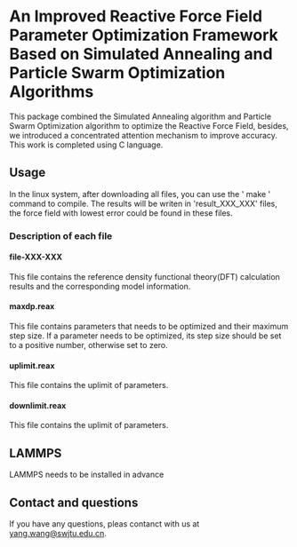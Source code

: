 # An Improved Reactive Force Field Parameter Optimization Framework Based on Simulated Annealing and Particle Swarm Optimization Algorithms

This package combined the Simulated Annealing algorithm and Particle Swarm Optimization algorithm to optimize the Reactive Force Field, besides, we introduced a concentrated attention mechanism to 
improve accuracy.
This work is completed using C language.

## Usage
In the linux system, after downloading all files, you can use the ' make ' command to compile.
The results will be writen in 'result_XXX_XXX' files, the force field with lowest error could be found in these files.
### Description of each file

#### file-XXX-XXX
This file contains the reference density functional theory(DFT) calculation results and the corresponding model information.

#### maxdp.reax
This file contains parameters that needs to be optimized and their maximum step size. If a parameter needs to be optimized, its step size should be set to a positive number, otherwise set to zero.

#### uplimit.reax
This file contains the uplimit of parameters.

#### downlimit.reax
This file contains the uplimit of parameters.

## LAMMPS
LAMMPS needs to be installed in advance

## Contact and questions
If you have any questions, pleas contanct with us at yang.wang@swjtu.edu.cn.
